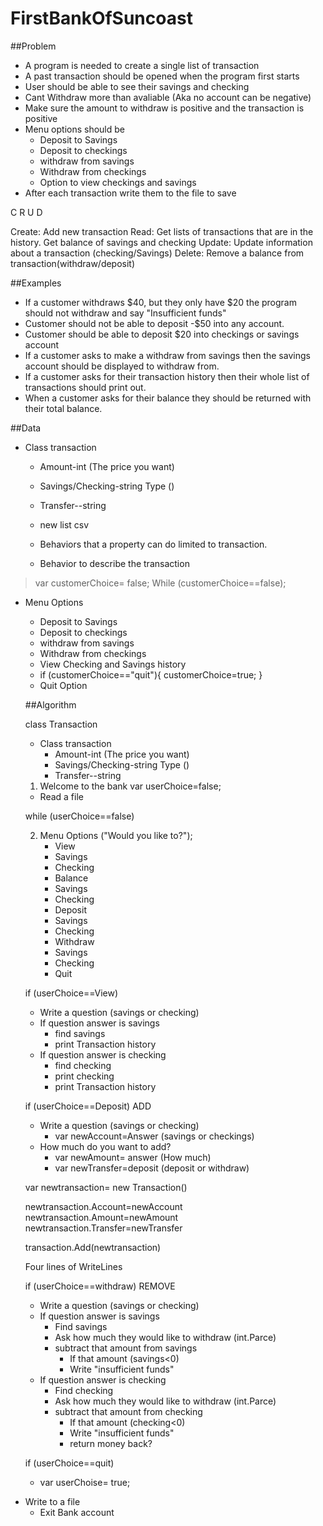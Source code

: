 # FirstBankOfSuncoast

##Problem

- A program is needed to create a single list of transaction
- A past transaction should be opened when the program first starts
- User should be able to see their savings and checking
- Cant Withdraw more than avaliable (Aka no account can be negative)
- Make sure the amount to withdraw is positive and the transaction is positive
- Menu options should be
  - Deposit to Savings
  - Deposit to checkings
  - withdraw from savings
  - Withdraw from checkings
  - Option to view checkings and savings
- After each transaction write them to the file to save

C R U D

Create: Add new transaction
Read: Get lists of transactions that are in the history. Get balance of savings and checking
Update: Update information about a transaction (checking/Savings)
Delete: Remove a balance from transaction(withdraw/deposit)

##Examples

- If a customer withdraws $40, but they only have $20 the program should not withdraw and say "Insufficient funds"
- Customer should not be able to deposit -$50 into any account.
- Customer should be able to deposit $20 into checkings or savings account
- If a customer asks to make a withdraw from savings then the savings account should be displayed to withdraw from.
- If a customer asks for their transaction history then their whole list of transactions should print out.
- When a customer asks for their balance they should be returned with their total balance.

##Data

- Class transaction

  - Amount-int (The price you want)
  - Savings/Checking-string Type ()
  - Transfer--string

  - new list <transaction> csv

  - Behaviors that a property can do limited to transaction.
  - Behavior to describe the transaction

> var customerChoice= false;
> While (customerChoice==false);

- Menu Options

  - Deposit to Savings
  - Deposit to checkings
  - withdraw from savings
  - Withdraw from checkings
  - View Checking and Savings history
  - if (customerChoice=="quit"){
    customerChoice=true;
    }
  - Quit Option

  ##Algorithm

  class Transaction

  - Class transaction
    - Amount-int (The price you want)
    - Savings/Checking-string Type ()
    - Transfer--string

  1. Welcome to the bank
     var userChoice=false;

  - Read a file

  while (userChoice==false)

  2. Menu Options ("Would you like to?");
     - View
     - Savings
     - Checking
     - Balance
     - Savings
     - Checking
     - Deposit
     - Savings
     - Checking
     - Withdraw
     - Savings
     - Checking
     - Quit

  if (userChoice==View)

  - Write a question (savings or checking)
  - If question answer is savings
    - find savings
    - print Transaction history
  - If question answer is checking
    - find checking
    - print checking
    - print Transaction history

  if (userChoice==Deposit) ADD

  - Write a question (savings or checking)
    - var newAccount=Answer (savings or checkings)
  - How much do you want to add?
    - var newAmount= answer (How much)
    - var newTransfer=deposit (deposit or withdraw)

  var newtransaction= new Transaction()

  newtransaction.Account=newAccount
  newtransaction.Amount=newAmount
  newtransaction.Transfer=newTransfer

  transaction.Add(newtransaction)

  Four lines of WriteLines

  if (userChoice==withdraw) REMOVE

  - Write a question (savings or checking)
  - If question answer is savings
    - Find savings
    - Ask how much they would like to withdraw (int.Parce)
    - subtract that amount from savings
      - If that amount (savings<0)
      - Write "insufficient funds"
  - If question answer is checking
    - Find checking
    - Ask how much they would like to withdraw (int.Parce)
    - subtract that amount from checking
      - If that amount (checking<0)
      - Write "insufficient funds"
      - return money back?

  if (userChoice==quit)

  - var userChoise= true;

* Write to a file
  - Exit Bank account
